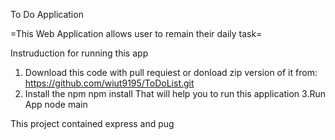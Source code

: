 To Do Application

=This Web Application allows user to remain their daily task=

Instruduction for running this app 
1. Download this code with pull requiest or donload zip version of it from: https://github.com/wiut9195/ToDoList.git
2. Install the npm 
  npm install 
That will help you to run this application
3.Run App 
node main

This project contained express and pug